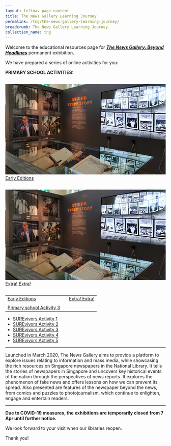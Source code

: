 ```yaml
---
layout: leftnav-page-content
title: The News Gallery Learning Journey
permalink: /tng/the-news-gallery-learning-journey/
breadcrumb: The News Gallery Learning Journey
collection_name: tng
---
```


Welcome to the educational resources page for [***The News Gallery: Beyond Headlines***](https://exhibitions.nlb.gov.sg/exhibitions/current-exhibitions/newsgallery) permanent exhibition. 

We have prepared a series of online activities for you:

**PRIMARY SCHOOL ACTIVITIES:**



<div class="row">
  <div class="column">
     <p><a href=/tng/pri-activity/><img src="/images/tng-pri-activity3.jpg"><br>Early Editions</p>
  </div>
  <div class="column">
    <p><a href=/tng/pri-activity2/><img src="/images/tng-pri-activity3.jpg"><br>Extra! Extra!</p>
  </div>
</div>

|                                                              |      |                                                             |
| ------------------------------------------------------------ | ---- | ----------------------------------------------------------- |
| [Early Editions](https://sure.nlb.gov.sg/tng/pri-activity/)  |      | [Extra! Extra!](https://sure.nlb.gov.sg/tng/pri-activity2/) |
|                                                              |      |                                                             |
| [Primary school Activity 3](https://sure.nlb.gov.sg/tng/pri-activity3/) |      |                                                             |

- [SUREvivors Activity 1](https://sure.nlb.gov.sg/tng/surevivors-activity/) 
- [SUREvivors Activity 2](/tng/surevivors-activity2/)
- [SUREvivors Activity 3](/tng/surevivors-activity3/)
- [SUREvivors Activity 4](/tng/surevivors-activity4/)
- [SUREvivors Activity 5](/tng/surevivors-activity5/)

<hr>

Launched in March 2020, The News Gallery aims to provide a platform to explore issues relating to information and mass media, while showcasing the rich resources on Singapore newspapers in the National Library. It tells the stories of newspapers in Singapore and uncovers key historical events of the nation through the perspectives of news reports. It explores the phenomenon of fake news and offers lessons on how we can prevent its spread. Also presented are features of the newspaper beyond the news, from comics and puzzles to photojournalism, which continue to enlighten, engage and entertain readers. 

<hr>

**Due to COVID-19 measures, the exhibitions are temporarily closed from 7 Apr until further notice.**

We look forward to your visit when our libraries reopen. 

Thank you!